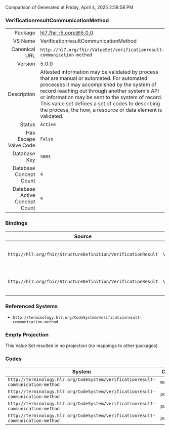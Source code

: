 Comparison of 
Generated at Friday, April 4, 2025 2:58:58 PM

### VerificationresultCommunicationMethod

|      |     |
| ---: | --- |
| Package | hl7.fhir.r5.core@5.0.0 |
| VS Name | VerificationresultCommunicationMethod |
| Canonical URL | `http://hl7.org/fhir/ValueSet/verificationresult-communication-method` |
| Version | 5.0.0 |
| Description | Attested information may be validated by process that are manual or automated. For automated processes it may accomplished by the system of record reaching out through another system's API or information may be sent to the system of record. This value set defines a set of codes to describing the process, the how, a resource or data element is validated. |
| Status | `Active` |
| Has Escape Valve Code | `False` |
| Database Key | `5003` |
| Database Concept Count | `4` |
| Database Active Concept Count | `4` |
### Bindings

| Source | Element | Binding | Strength | Element Short |
| ------ | ------- | ------- | -------- | ------------- |
| `http://hl7.org/fhir/StructureDefinition/VerificationResult` | `VerificationResult.primarySource.communicationMethod` | `http://hl7.org/fhir/ValueSet/verificationresult-communication-method` | `Example` | Method for exchanging information with the primary source |
| `http://hl7.org/fhir/StructureDefinition/VerificationResult` | `VerificationResult.attestation.communicationMethod` | `http://hl7.org/fhir/ValueSet/verificationresult-communication-method` | `Example` | The method by which attested information was submitted/retrieved |

### Referenced Systems

* `http://terminology.hl7.org/CodeSystem/verificationresult-communication-method`
### Empty Projection

This Value Set resulted in no projection (no mappings to other packages).

### Codes

| System | Code | Display |
| ------ | ---- | ------- |
| `http://terminology.hl7.org/CodeSystem/verificationresult-communication-method` | `manual` | Manual |
| `http://terminology.hl7.org/CodeSystem/verificationresult-communication-method` | `portal` | Portal |
| `http://terminology.hl7.org/CodeSystem/verificationresult-communication-method` | `pull` | Pull |
| `http://terminology.hl7.org/CodeSystem/verificationresult-communication-method` | `push` | Push |
